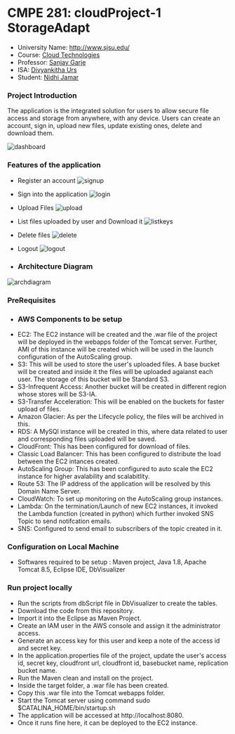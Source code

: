 # CMPE 281: cloudProject-1 StorageAdapt
*	University Name: http://www.sjsu.edu/ 
*	Course: [Cloud Technologies](http://info.sjsu.edu/web-dbgen/catalog/courses/CMPE281.html)
*	Professor: [Sanjay Garje](https://www.linkedin.com/in/sanjaygarje/)
*	ISA: [Divyankitha Urs](https://www.linkedin.com/in/divyankithaurs/)
*	Student: [Nidhi Jamar](https://www.linkedin.com/in/nidhi-jamar-9bb450bb/)

### Project Introduction
The application is the integrated solution for users to allow secure file access and storage from anywhere, with any       device. Users can create an account, sign in, upload new files, update existing ones, delete and download them.

![dashboard](https://user-images.githubusercontent.com/32632834/31925637-f8c49bd0-b83e-11e7-8ead-5087190a111b.png)

### Features of the application
* Register an account
![signup](https://user-images.githubusercontent.com/32632834/31925817-f9177e62-b83f-11e7-8f81-8902dfa108df.png)

* Sign into the application
![login](https://user-images.githubusercontent.com/32632834/31925834-11acb2bc-b840-11e7-8e27-91072f9f635d.png)

* Upload Files
![upload](https://user-images.githubusercontent.com/32632834/31925849-23779dcc-b840-11e7-8e31-cfb49725df15.png)

* List files uploaded by user and Download it
![listkeys](https://user-images.githubusercontent.com/32632834/31925889-4e1e9378-b840-11e7-9ddd-59e8dd4e8558.png)

* Delete files
![delete](https://user-images.githubusercontent.com/32632834/31925954-af16ce16-b840-11e7-8e31-3b34e7cc0677.png)

* Logout
![logout](https://user-images.githubusercontent.com/32632834/31925863-366aecd6-b840-11e7-9f59-0cda400a7184.png)

* ### Architecture Diagram
![archdiagram](https://user-images.githubusercontent.com/32632834/31925984-d93cb386-b840-11e7-8475-480e30309895.png)


### PreRequisites
* ### AWS Components to be setup
* EC2: The EC2 instance will be created and the .war file of the project will be deployed in the webapps folder of the Tomcat server. Further, AMI of this instance will be created which will be used in the launch configuration of the AutoScaling group.
* S3: This will be used to store the user's uploaded files. A base bucket will be created and inside it the files will be uploaded agaianst each user. The storage of this bucket will be Standard S3.
* S3-Infrequent Access: Another bucket will be created in different region whose stores will be S3-IA.
* S3-Transfer Acceleration: This will be enabled on the buckets for faster upload of files.
* Amazon Glacier: As per the Lifecycle policy, the files will be archived in this.
* RDS: A MySQl instance will be created in this, where data related to user and corresponding files uploaded will be saved.
* CloudFront: This has been configured for download of files.
* Classic Load Balancer: This has been configured to distribute the load between the EC2 intances created.
* AutoScaling Group: This has been configured to auto scale the EC2 instance for higher avalability and scalabitlity.
* Route 53: The IP address of the application will be resolved by this Domain Name Server.
* CloudWatch: To set up monitoring on the AutoScaling group instances.
* Lambda: On the termination/Launch of new EC2 instances, it invoked the Lambda function (created in python) which further invoked SNS Topic to send notifcation emails.
* SNS: Configured to send email to subscribers of the topic created in it.

### Configuration on Local Machine
* Softwares required to be setup : Maven project, Java 1.8, Apache Tomcat 8.5, Eclipse IDE, DbVisualizer

### Run project locally
* Run the scripts from dbScript file in DbVisualizer to create the tables.
* Download the code from this repository.
* Import it into the Eclipse as Maven Project.
* Create an IAM user in the AWS console and assign it the administrator access.
* Generate an access key for this user and keep a note of the access id and secret key.
* In the application.properties file of the project, update the user's access id, secret key, cloudfront url, cloudfront id, basebucket name, replication bucket name.
* Run the Maven clean and install on the project.
* Inside the target folder, a .war file has been created.
* Copy this .war file into the Tomcat webapps folder.
* Start the Tomcat server using command sudo $CATALINA_HOME/bin/startup.sh
* The application will be accessed at http://localhost:8080.
* Once it runs fine here, it can be deployed to the EC2 instance.





